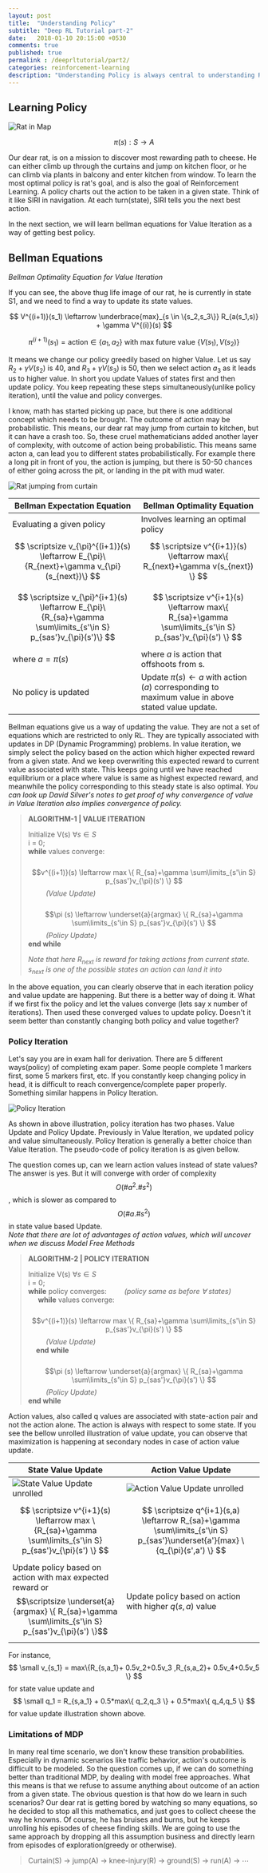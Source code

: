 ```yaml
---
layout: post
title:  "Understanding Policy"
subtitle: "Deep RL Tutorial part-2"
date:   2018-01-10 20:15:00 +0530
comments: true
published: true
permalink : /deeprltutorial/part2/
categories: reinforcement-learning
description: "Understanding Policy is always central to understanding RL. In this section, we will give a glimpse of policy update in MDPs."
---
```



## Learning Policy

![Rat in Map](/assets/img/ratinmap.png)

$$ \pi (s) : S \rightarrow A $$

Our dear rat, is on a mission to discover most rewarding path to cheese. He can either climb up through the curtains and jump on kitchen floor, or he can climb via plants in balcony and enter kitchen from window. To learn the most optimal policy is rat's goal, and is also the goal of Reinforcement Learning. A policy charts out the action to be taken in a given state. Think of it like SIRI in navigation. At each turn(state), SIRI tells you the next best action.

In the next section,  we will learn bellman equations for  Value Iteration as a way of getting best policy.

## Bellman Equations  
*Bellman Optimality Equation for Value Iteration*


If you can see, the above thug life image of our rat, he is currently in state S1, and we need to find a way to update its state values.

$$ V^{(i+1)}(s_1) \leftarrow  \underbrace{max}_{s \in \{s_2,s_3\}} R_{a(s_1,s)} + \gamma  V^{(i)}(s) $$

$$ \pi^{(i+1)}(s_1) = \text{action}\in \{ a_1,a_2 \} \text{ with max future value } \{ V(s_1),V(s_2) \} $$

It means we change our policy greedily based on higher Value. Let us say $R_2+\gamma V(s_2)$ is 40, and $R_3+\gamma V(s_3)$ is 50, then we select action $a_3$ as it leads us to higher value. In short you update Values of states first and then update policy. You keep repeating these steps simultaneously(unlike policy iteration), until the value and policy converges. 

I know, math has started picking up pace, but there is one additional concept which needs to be brought. The outcome of action may be probabilistic. This means, our dear rat may jump from curtain to kitchen, but it can have a crash too. So, these cruel mathematicians added another layer of complexity, with outcome of action being probabilistic. This means same acton a, can lead you to different states probabilistically. For example there a long pit in front of you, the action is jumping, but there is 50-50 chances of either going across the pit, or landing in the pit with mud water. 

![Rat jumping from curtain](/assets/img/jumpingratmdpcropped.jpg)



| Bellman Expectation Equation | Bellman Optimality Equation | 
| ---------------------------- |-----------------------------| 
| Evaluating a given policy  | Involves learning an optimal policy |
| $$ \scriptsize v_{\pi}^{(i+1)}(s) \leftarrow E_{\pi}\{R_{next}+\gamma v_{\pi}(s_{next})\} $$ | $$ \scriptsize v^{(i+1)}(s) \leftarrow max\{ R_{next}+\gamma v(s_{next}) \} $$ |
| $$ \scriptsize v_{\pi}^{i+1}(s) \leftarrow E_{\pi}\{R_{sa}+\gamma \sum\limits_{s'\in S} p_{sas'}v_{\pi}(s')\} $$ | $$ \scriptsize v^{i+1}(s) \leftarrow max\{ R_{sa}+\gamma \sum\limits_{s'\in S} p_{sas'}v_{\pi}(s') \}  $$ |
|where $a = \pi(s)$ | where $a$ is action that offshoots from s.
|No policy is updated | Update $\pi(s)\leftarrow a$ with action ($a$) corresponding to maximum value in above stated value update.|  

Bellman equations give us a way of updating the value. They are not a set of equations which are restricted to only RL. They are typically associated with updates in DP (Dynamic Programming) problems. In value iteration, we simply select the policy  based on the action which higher expected reward from a given state. And we keep overwriting this expected reward to current value associated with state. This keeps going until we have reached equilibrium or a place where value is same as highest expected reward, and meanwhile the policy corresponding to this steady state is also optimal. *You can look up David Silver's notes to get proof of why convergence of value in Value Iteration also implies convergence of policy.*  


> **ALGORITHM-1 \| VALUE ITERATION**  
>   
> Initialize V(s) $\forall s \in S$  
> i = 0;  
> **while** values converge:  
> &nbsp;&nbsp;&nbsp;&nbsp; $$v^{(i+1)}(s) \leftarrow max \{ R_{sa}+\gamma \sum\limits_{s'\in S} p_{sas'}v_{\pi}(s') \} $$ &nbsp;&nbsp;&nbsp;&nbsp;&nbsp;&nbsp;&nbsp;&nbsp; *(Value Update)*  
> &nbsp;&nbsp;&nbsp;&nbsp; $$\pi (s) \leftarrow \underset{a}{argmax} \{ R_{sa}+\gamma \sum\limits_{s'\in S} p_{sas'}v_{\pi}(s') \} $$ &nbsp;&nbsp;&nbsp;&nbsp;&nbsp;&nbsp;&nbsp;&nbsp; *(Policy Update)*  
> **end while**  
>  
> *Note that here $R_{next}$ is reward for taking actions from current state. $s_{next}$ is one of the possible states an action can land it into* 
>

In the above equation, you can clearly observe that in each iteration policy and value update are happening. But there is a better way of doing it. What if we first fix the policy and let the values converge (lets say x number of iterations). Then used these converged values to update policy. Doesn't it seem better than constantly changing both policy and value together?

### Policy Iteration
Let's say you are in exam hall for derivation. There are 5 different ways(policy) of completing exam paper. Some people complete 1 markers first, some 5 markers first, etc. If you constantly keep changing policy in head, it is difficult to reach convergence/complete paper properly. Something similar happens in Policy Iteration. 


![ Policy Iteration ](/assets/img/policyiteration.png)

As shown in above illustration, policy iteration has two phases. Value Update and Policy Update. Previously in Value Iteration, we updated policy and value simultaneously. Policy Iteration is generally a better choice than Value Iteration. The pseudo-code of policy iteration is as given bellow.

The question comes up, can we learn action values instead of state values? The answer is yes. But it will converge with order of complexity $$ O(\#a^2.\#s^2)$$, which is slower as compared to 
$$ O(\#a.\#s^2)$$ in state value based Update.  
*Note that there are lot of advantages of action values, which will uncover when we discuss Model Free Methods*

> **ALGORITHM-2 \| POLICY ITERATION**  
>   
> Initialize V(s) $\forall s \in S$  
> i = 0;  
> **while** policy converges:  &nbsp;&nbsp;&nbsp;&nbsp;&nbsp;&nbsp;&nbsp;&nbsp;*(policy same as before $\forall$ states)*  
> &nbsp;&nbsp;&nbsp;&nbsp; **while** values converge:  
> &nbsp;&nbsp;&nbsp;&nbsp;&nbsp;&nbsp;&nbsp;&nbsp; $$v^{(i+1)}(s) \leftarrow max \{ R_{sa}+\gamma \sum\limits_{s'\in S} p_{sas'}v_{\pi}(s') \} $$ &nbsp;&nbsp;&nbsp;&nbsp;&nbsp;&nbsp;&nbsp;&nbsp; *(Value Update)*  
> &nbsp;&nbsp;&nbsp;&nbsp;**end while**  
> &nbsp;&nbsp;&nbsp;&nbsp; $$\pi (s) \leftarrow \underset{a}{argmax} \{ R_{sa}+\gamma \sum\limits_{s'\in S} p_{sas'}v_{\pi}(s') \} $$ &nbsp;&nbsp;&nbsp;&nbsp;&nbsp;&nbsp;&nbsp;&nbsp; *(Policy Update)*  
> **end while**  

Action values, also called q values are associated with state-action pair and not the action alone. The action is always with respect to some state. If you see the bellow unrolled illustration of value update, you can observe that maximization is happening at secondary nodes in case of action value update.

|  State Value Update | Action Value Update   |
|----------------------|-----------------------|
| ![State Value Update unrolled ](/assets/img/bellmanequationstatevaluefn.png) | ![Action Value Update unrolled](/assets/img/bellmanequationactionvaluefn.png) |
| $$ \scriptsize v^{i+1}(s) \leftarrow max \{R_{sa}+\gamma \sum\limits_{s'\in S} p_{sas'}v_{\pi}(s') \} $$ | $$ \scriptsize q^{i+1}(s,a) \leftarrow R_{sa}+\gamma \sum\limits_{s'\in S} p_{sas'}\underset{a'}{max} \{q_{\pi}(s',a') \} $$  |
| Update policy based on action with max expected reward or $$\scriptsize \underset{a}{argmax} \{ R_{sa}+\gamma \sum\limits_{s'\in S} p_{sas'}v_{\pi}(s') \}$$ | Update policy based on  action with higher $q(s,a)$ value |


For instance, $$ \small v_{s_1} = max\{R_{s,a_1}+ 0.5v_2+0.5v_3 ,R_{s,a_2}+ 0.5v_4+0.5v_5 \}  $$ for state value update  and   $$ \small q_1 = R_{s,a_1} +  0.5*max\{ q_2,q_3 \} + 0.5*max\{ q_4,q_5 \}  $$ for value update illustration shown above.


### Limitations of MDP
In many real time scenario, we don't know these transition probabilities. Especially in dynamic scenarios like traffic behavior, action's outcome is difficult to be modeled. So the question comes up, if we can do something better than traditional MDP, by dealing with model free approaches. What this means is that we refuse to assume anything about outcome of an action from a given state. The obvious question is that how do we learn in such scenarios? Our dear rat is getting bored by watching so many equations, so he decided to stop all this mathematics, and just goes to collect cheese the way he knowns. Of course, he has bruises and burns, but he keeps unrolling his episodes of cheese finding skills. We are going to use the same approach by dropping all this assumption business and directly learn from episodes of exploration(greedy or otherwise).

> Curtain(S) $\rightarrow$ jump(A) $\rightarrow$ knee-injury(R)  $\rightarrow$ ground(S) $\rightarrow$ run(A) $\rightarrow$ $\cdots$



